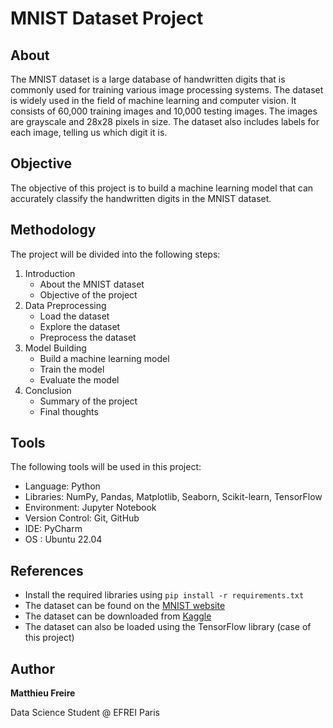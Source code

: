 # MNIST Dataset Project

## About

The MNIST dataset is a large database of handwritten digits that is commonly used for training various image processing systems. The dataset is widely used in the field of machine learning and computer vision. It consists of 60,000 training images and 10,000 testing images. The images are grayscale and 28x28 pixels in size.
The dataset also includes labels for each image, telling us which digit it is.

## Objective

The objective of this project is to build a machine learning model that can accurately classify the handwritten digits in the MNIST dataset.

## Methodology

The project will be divided into the following steps:

1. Introduction
    - About the MNIST dataset
    - Objective of the project
2. Data Preprocessing
    - Load the dataset
    - Explore the dataset
    - Preprocess the dataset
3. Model Building
    - Build a machine learning model
    - Train the model
    - Evaluate the model
4. Conclusion
    - Summary of the project
    - Final thoughts

## Tools

The following tools will be used in this project:

- Language: Python
- Libraries: NumPy, Pandas, Matplotlib, Seaborn, Scikit-learn, TensorFlow
- Environment: Jupyter Notebook
- Version Control: Git, GitHub
- IDE: PyCharm
- OS : Ubuntu 22.04

## References

- Install the required libraries using
`pip install -r requirements.txt`
- The dataset can be found on the [MNIST website](http://yann.lecun.com/exdb/mnist/)
- The dataset can be downloaded from [Kaggle](https://www.kaggle.com/c/digit-recognizer/data)
- The dataset can also be loaded using the TensorFlow library (case of this project)

## Author

**Matthieu Freire**

Data Science Student @ EFREI Paris